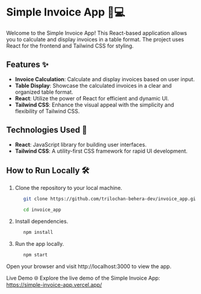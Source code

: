 # Simple Invoice App 🧾💻

Welcome to the Simple Invoice App! This React-based application allows you to calculate and display invoices in a table format. The project uses React for the frontend and Tailwind CSS for styling.

## Features ✨

- **Invoice Calculation**: Calculate and display invoices based on user input.
- **Table Display**: Showcase the calculated invoices in a clear and organized table format.
- **React**: Utilize the power of React for efficient and dynamic UI.
- **Tailwind CSS**: Enhance the visual appeal with the simplicity and flexibility of Tailwind CSS.

## Technologies Used 🚀

- **React**: JavaScript library for building user interfaces.
- **Tailwind CSS**: A utility-first CSS framework for rapid UI development.

## How to Run Locally 🛠️

1. Clone the repository to your local machine.
   ```bash
      git clone https://github.com/trilochan-behera-dev/invoice_app.git
   ```
   ```bash
      cd invoice_app
   ```

2. Install dependencies.

   ```bash
      npm install
   ```
3. Run the app locally.

   ```bash
      npm start
   ```

Open your browser and visit http://localhost:3000 to view the app.

Live Demo 🌐
Explore the live demo of the Simple Invoice App: https://simple-invoice-app.vercel.app/
